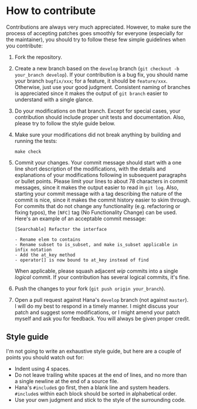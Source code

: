 # How to contribute

Contributions are always very much appreciated. However, to make sure the
process of accepting patches goes smoothly for everyone (especially for
the maintainer), you should try to follow these few simple guidelines when
you contribute:

1. Fork the repository.
2. Create a new branch based on the `develop` branch (`git checkout -b your_branch develop`).
   If your contribution is a bug fix, you should name your branch `bugfix/xxx`;
   for a feature, it should be `feature/xxx`. Otherwise, just use your good
   judgment. Consistent naming of branches is appreciated since it makes the
   output of `git branch` easier to understand with a single glance.
3. Do your modifications on that branch. Except for special cases, your
   contribution should include proper unit tests and documentation. Also,
   please try to follow the style guide below.
4. Make sure your modifications did not break anything by building and
   running the tests:

   ```shell
   make check
   ```
5. Commit your changes. Your commit message should start with a one line
   short description of the modifications, with the details and explanations
   of your modifications following in subsequent paragraphs or bullet points.
   Please limit your lines to about 78 characters in commit messages, since
   it makes the output easier to read in `git log`. Also, starting your commit
   message with a tag describing the nature of the commit is nice, since it
   makes the commit history easier to skim through. For commits that do not
   change any functionality (e.g. refactoring or fixing typos), the `[NFC]`
   tag (No Functionality Change) can be used. Here's an example of an
   acceptable commit message:
   ```
   [Searchable] Refactor the interface

   - Rename elem to contains
   - Rename subset to is_subset, and make is_subset applicable in infix notation
   - Add the at_key method
   - operator[] is now bound to at_key instead of find
   ```
   When applicable, please squash adjacent _wip_ commits into a single
   _logical_ commit. If your contribution has several logical commits,
   it's fine.
6. Push the changes to your fork (`git push origin your_branch`).
7. Open a pull request against Hana's `develop` branch (not against `master`).
   I will do my best to respond in a timely manner. I might discuss your patch
   and suggest some modifications, or I might amend your patch myself and ask
   you for feedback. You will always be given proper credit.


## Style guide

I'm not going to write an exhaustive style guide, but here are a couple of
points you should watch out for:
- Indent using 4 spaces.
- Do not leave trailing white spaces at the end of lines, and no more than a
  single newline at the end of a source file.
- Hana's `#include`s go first, then a blank line and system headers.
  `#include`s within each block should be sorted in alphabetical order.
- Use your own judgment and stick to the style of the surrounding code.
